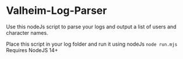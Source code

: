 # Valheim-Log-Parser
Use this nodeJs script to parse your logs and output a list of users and character names.

Place this script in your log folder and run it using nodeJs `node run.mjs`
Requires NodeJS 14+
